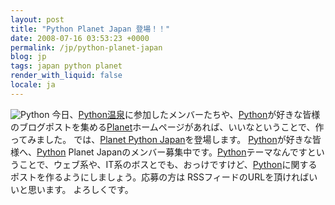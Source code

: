 ```yaml
---
layout: post
title: "Python Planet Japan 登場！！"
date: 2008-07-16 03:53:23 +0000
permalink: /jp/python-planet-japan
blog: jp
tags: japan python planet
render_with_liquid: false
locale: ja
---
```


![Python](http://planetpythonjp.ianlewis.org/images/python-logo.gif)
今日、[Python温泉](http://pyspa.org/)に参加したメンバーたちや、[Python](http://www.python.org/ "Python")が好きな皆様のブログポストを集める[Planet](http://www.planetplanet.org/)ホームページがあれば、いいなということで、作ってみました。
では、[Planet Python Japan](http://planetpythonjp.ianlewis.org/)を登場します。
[Python](http://www.python.org/ "Python")が好きな皆様へ、[Python](http://www.python.org/ "Python") Planet Japanのメンバー募集中です。[Python](http://www.python.org/ "Python")テーマなんですということで、ウェブ系や、IT系のボスとでも、おっけですけど、[Python](http://www.python.org/ "Python")に関するポストを作るようにしましょう。応募の方は RSSフィードのURLを頂ければいいと思います。
よろしくです。
